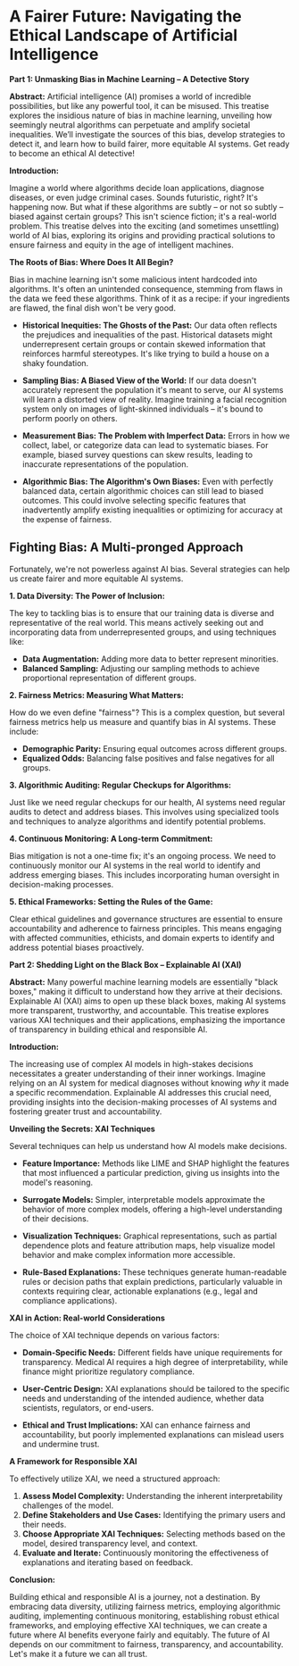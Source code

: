 #  **A Fairer Future: Navigating the Ethical Landscape of Artificial Intelligence**

**Part 1:  Unmasking Bias in Machine Learning –  A Detective Story**

**Abstract:**  Artificial intelligence (AI) promises a world of incredible possibilities, but like any powerful tool, it can be misused. This treatise explores the insidious nature of bias in machine learning, unveiling how seemingly neutral algorithms can perpetuate and amplify societal inequalities.  We’ll investigate the sources of this bias, develop strategies to detect it, and learn how to build fairer, more equitable AI systems.  Get ready to become an ethical AI detective!

**Introduction:**

Imagine a world where algorithms decide loan applications, diagnose diseases, or even judge criminal cases.  Sounds futuristic, right?  It's happening now.  But what if these algorithms are subtly – or not so subtly – biased against certain groups?  This isn't science fiction; it's a real-world problem.  This treatise delves into the exciting (and sometimes unsettling) world of AI bias, exploring its origins and providing practical solutions to ensure fairness and equity in the age of intelligent machines.

**The Roots of Bias: Where Does It All Begin?**

Bias in machine learning isn't some malicious intent hardcoded into algorithms.  It's often an unintended consequence, stemming from flaws in the data we feed these algorithms.  Think of it as a recipe: if your ingredients are flawed, the final dish won't be very good.

* **Historical Inequities: The Ghosts of the Past:**  Our data often reflects the prejudices and inequalities of the past.  Historical datasets might underrepresent certain groups or contain skewed information that reinforces harmful stereotypes.  It's like trying to build a house on a shaky foundation.

* **Sampling Bias:  A Biased View of the World:**  If our data doesn't accurately represent the population it's meant to serve, our AI systems will learn a distorted view of reality.  Imagine training a facial recognition system only on images of light-skinned individuals – it's bound to perform poorly on others.

* **Measurement Bias:  The Problem with Imperfect Data:** Errors in how we collect, label, or categorize data can lead to systematic biases.  For example, biased survey questions can skew results, leading to inaccurate representations of the population.

* **Algorithmic Bias:  The Algorithm's Own Biases:** Even with perfectly balanced data, certain algorithmic choices can still lead to biased outcomes.  This could involve selecting specific features that inadvertently amplify existing inequalities or optimizing for accuracy at the expense of fairness.


## **Fighting Bias:  A Multi-pronged Approach**

Fortunately, we're not powerless against AI bias.  Several strategies can help us create fairer and more equitable AI systems.

**1. Data Diversity: The Power of Inclusion:**

The key to tackling bias is to ensure that our training data is diverse and representative of the real world.  This means actively seeking out and incorporating data from underrepresented groups, and using techniques like:

* **Data Augmentation:**  Adding more data to better represent minorities.
* **Balanced Sampling:**  Adjusting our sampling methods to achieve proportional representation of different groups.

**2. Fairness Metrics: Measuring What Matters:**

How do we even define "fairness"?  This is a complex question, but several fairness metrics help us measure and quantify bias in AI systems.  These include:

* **Demographic Parity:** Ensuring equal outcomes across different groups.
* **Equalized Odds:** Balancing false positives and false negatives for all groups.

**3. Algorithmic Auditing:  Regular Checkups for Algorithms:**

Just like we need regular checkups for our health, AI systems need regular audits to detect and address biases.  This involves using specialized tools and techniques to analyze algorithms and identify potential problems.

**4. Continuous Monitoring: A Long-term Commitment:**

Bias mitigation is not a one-time fix; it's an ongoing process.  We need to continuously monitor our AI systems in the real world to identify and address emerging biases.  This includes incorporating human oversight in decision-making processes.

**5. Ethical Frameworks:  Setting the Rules of the Game:**

Clear ethical guidelines and governance structures are essential to ensure accountability and adherence to fairness principles.  This means engaging with affected communities, ethicists, and domain experts to identify and address potential biases proactively.

**Part 2:  Shedding Light on the Black Box –  Explainable AI (XAI)**

**Abstract:**  Many powerful machine learning models are essentially "black boxes," making it difficult to understand how they arrive at their decisions.  Explainable AI (XAI) aims to open up these black boxes, making AI systems more transparent, trustworthy, and accountable. This treatise explores various XAI techniques and their applications, emphasizing the importance of transparency in building ethical and responsible AI.

**Introduction:**

The increasing use of complex AI models in high-stakes decisions necessitates a greater understanding of their inner workings.  Imagine relying on an AI system for medical diagnoses without knowing *why* it made a specific recommendation.  Explainable AI addresses this crucial need, providing insights into the decision-making processes of AI systems and fostering greater trust and accountability.

**Unveiling the Secrets: XAI Techniques**

Several techniques can help us understand how AI models make decisions.

* **Feature Importance:**  Methods like LIME and SHAP highlight the features that most influenced a particular prediction, giving us insights into the model's reasoning.

* **Surrogate Models:**  Simpler, interpretable models approximate the behavior of more complex models, offering a high-level understanding of their decisions.

* **Visualization Techniques:**  Graphical representations, such as partial dependence plots and feature attribution maps, help visualize model behavior and make complex information more accessible.

* **Rule-Based Explanations:**  These techniques generate human-readable rules or decision paths that explain predictions, particularly valuable in contexts requiring clear, actionable explanations (e.g., legal and compliance applications).

**XAI in Action:  Real-world Considerations**

The choice of XAI technique depends on various factors:

* **Domain-Specific Needs:**  Different fields have unique requirements for transparency.  Medical AI requires a high degree of interpretability, while finance might prioritize regulatory compliance.

* **User-Centric Design:**  XAI explanations should be tailored to the specific needs and understanding of the intended audience, whether data scientists, regulators, or end-users.

* **Ethical and Trust Implications:**  XAI can enhance fairness and accountability, but poorly implemented explanations can mislead users and undermine trust.

**A Framework for Responsible XAI**

To effectively utilize XAI, we need a structured approach:

1. **Assess Model Complexity:**  Understanding the inherent interpretability challenges of the model.
2. **Define Stakeholders and Use Cases:**  Identifying the primary users and their needs.
3. **Choose Appropriate XAI Techniques:**  Selecting methods based on the model, desired transparency level, and context.
4. **Evaluate and Iterate:**  Continuously monitoring the effectiveness of explanations and iterating based on feedback.

**Conclusion:**

Building ethical and responsible AI is a journey, not a destination. By embracing data diversity, utilizing fairness metrics, employing algorithmic auditing, implementing continuous monitoring, establishing robust ethical frameworks, and employing effective XAI techniques, we can create a future where AI benefits everyone fairly and equitably.  The future of AI depends on our commitment to fairness, transparency, and accountability. Let's make it a future we can all trust.
